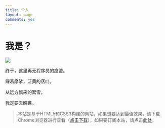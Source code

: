 ```yaml
---
title: 个人
layout: page
comments: yes
---
```


# 我是？

![](http://i1154.photobucket.com/albums/p531/luolinjia/blog%20images/snow_zps8811b81c.png)

终于，这里再无程序员的痕迹。

踩着摩挲，泛黄的落叶。

从远方飘来的絮雪，

我定要去瞧瞧。


> 本站是基于HTML5和CSS3构建的网站，如果想要达到最佳效果，请下载Chrome浏览器进行查看（[点击下载](https://www.google.com/intl/zh-CN/chrome/browser/?hl=zh-CN)），如果要订阅本站，请点击[此处](http://luolinjia.com/cn/atom.xml)。

